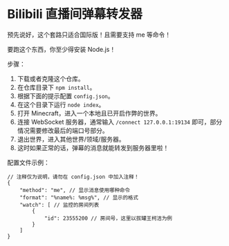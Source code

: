 # Bilibili 直播间弹幕转发器

预先说好，这个套路只适合国际版！且需要支持 me 等命令！

要跑这个东西，你至少得安装 Node.js！

步骤：
1. 下载或者克隆这个仓库。
2. 在仓库目录下 `npm install`。
3. 根据下面的提示配置 `config.json`。
4. 在这个目录下运行 `node index`。
5. 打开 Minecraft，进入一个本地且已开启作弊的世界。
6. 连接 WebSocket 服务器，通常输入 `/connect 127.0.0.1:19134` 即可，部分情况需要修改最后的端口号部分。
7. 退出世界，进入其他世界/领域/服务器。
8. 这时如果正常的话，弹幕的消息就能转发到服务器里啦！

配置文件示例：
```jsonc
// 注释仅为说明，请勿在 config.json 中加入注释！
{
    "method": "me", // 显示消息使用哪种命令
    "format": "%name%: %msg%", // 显示的格式
    "watch": [ // 监控的房间列表
        {
            "id": 23555200 // 房间号，这里以拔罐王柯洁为例
        }
    ]
}
```